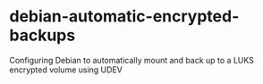 # debian-automatic-encrypted-backups
Configuring Debian to automatically mount and back up to a LUKS encrypted volume using UDEV

